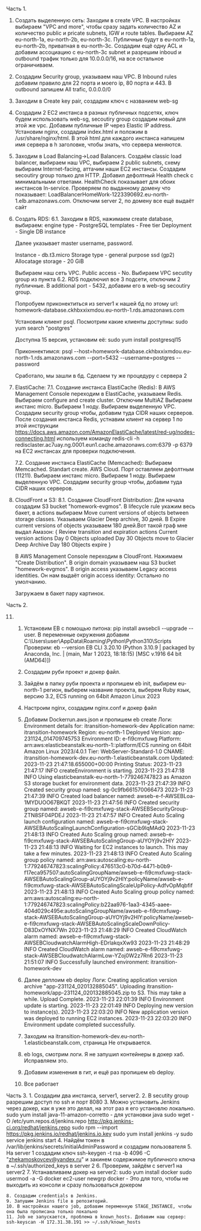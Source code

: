 Часть 1.

1. Создать выделенную сеть:
Заходим в create VPC. В настройках выбираем "VPC and more", чтобы сразу задать количество AZ и количество public  и pricate subnets, IGW и route tables. Выбираем AZ eu-north-1a, eu-north-2b, eu-north-3c. Публичные будут в eu-north-1a, eu-north-2b, приватная в eu-north-3c. Создадим ещё одну ACL и добавим ассоциацию с eu-north-3c subnet и разрешим inboud и outbound трафик только для 10.0.0.0/16, на все остальное ограничиваем.
	
2.  Создадим Security group, указываем наш VPC. В Inbound rules добавим правило для 22  порта и моего ip, 80 порта и 443. В outbound запишем All trafic, 0.0.0.0/0

3. Заходим в Create key pair, создадим ключ с названием web-sg

4. Создадим 2 EC2 инстанса в разных публичных подсетях, ключ будем использовать web-sg, secoutiry group создадим новый для этой же vpc. Добавим публичные IP через Elastic IP address. Установим nginx, создадим index.html и положим в /usr/share/nginx/html. В этой html для каждого инстанса напишем имя сервера в h заголовке, чтобы знать, что сервера меняются.

5. Заходим в Load Balancing->Load Balancers. Создаём classic load balancer, выбираем наш VPC, выбираем 2 public subnets, схему выбираем Internet-facing, аттачим наши EC2 инстансы. Создадим secoutiry group только для HTTP. Добавил дефолтный Health check c минимальными ответами. HealthCheck показывает для обоих инстансов In-service. Проверяем по выданному домену что показывает: LoadBalancerHomeWork-1223390692.eu-north-1.elb.amazonaws.com. Отключим server 2, по домену все ещё выдаёт сайт

6. Создать RDS:
	6.1. Заходим в RDS, нажимаем create database, выбираем:
	engine type - PostgreSQL
	templates   - Free tier
	Deployment  - Single DB instance
	
	Далее указывает master username, password.
	
	Instance     		- db.t3.micro
	Storage type 		- general purpose ssd (gp2)
	Allocatage storage  - 20 GiB
	
	Выбираем наш сеть VPC. 
	Public access - No.
	Выбираем VPC secutity group из пункта 6.2. RDS подключил все 3 подсети, отключим 2 публичные.
	В additional port - 5432, добавим его в web-sg secoutiry group.
	
	Попробуем приконектиться из server1 к нашей бд по этому url: homework-database.ckhbxxixmdou.eu-north-1.rds.amazonaws.com
	
	Установим клиент psql. Посмотрим какие клиенты доступны: 
	sudo yum search "postgres"
	
	Доступна 15 версия, установим её:
	sudo yum install postgresql15
	
	Приконнектимся:
	psql --host=homework-database.ckhbxxixmdou.eu-north-1.rds.amazonaws.com --port=5432 --username=postgres --password 
	
	Сработало, мы зашли в бд. Сделаем ту же процедуру с сервера 2

7. ElastiCache:
	7.1. Создание инстанса ElastiCache (Redis):
	В AWS Management Console переходим в ElastiCache, указываем Redis. 
	Выбираем configure and  create cluster.
	Отключим MultiAZ
	Выбираем инстанс micro.
	Выбираем 1 ноду.
	Выбираем выделенную VPC. Создадим security group чтобы, добавим туда CIDR наших серверов.
	После создания инстанса Redis, устнавим клиент на сервер 1 по этой инструкции
	https://docs.aws.amazon.com/AmazonElastiCache/latest/red-ug/nodes-connecting.html
	используем команду redis-cli -h redisclaster.ac7uay.ng.0001.eun1.cache.amazonaws.com:6379 -p 6379 на EC2 инстансах для проверки подключения.
	
	7.2. Создание инстанса ElastiCache (Memcached):
	Выбираем Memcached.
	Standart create.
	AWS Cloud.
	Порт оставляем дефолтным (11211).
	Выбираем инстанс micro.
	Выбираем 1 ноду.
	Выбираем выделенную VPC. Создадим security group чтобы, добавим туда CIDR наших серверов.
	
8. CloudFront и S3:
	8.1. Создание CloudFront Distribution:
	Для начала создадим S3 bucket "homework-evgmos". В lifecycle rule укажим весь бакет, в actions выбираем Move current versions of objects between storage classes. Указываем Glacier Deep archive, 30 дней. В Expire current versions of objects указываем 180 дней.Вот такой граф мне выдал Амазон:
	{ Review transition and expiration actions
	Current version actions
	Day 0
	Objects uploaded
	Day 30
	Objects move to Glacier Deep Archive
	Day 180
	Objects expire }
	
	В AWS Management Console переходим в CloudFront.
	Нажимаем "Create Distribution".
	В origin domain указываем наш S3 bucket "homework-evgmos".
	В origin access указываем Legacy access identities. Он нам выдаёт origin access identity: 
	Остально по умолчанию.
	
	Загружаем в бакет пару картинок.
	
Часть 2.

11. 
	1. Установим EB с помощью питона: pip install awsebcli --upgrade --user. В переменные окружения добавим      
	   C:\Users\user\AppData\Roaming\Python\Python310\Scripts
	   Проверим: eb --version
	   EB CLI 3.20.10 (Python 3.10.9 | packaged by Anaconda, Inc. | (main, Mar  1 2023, 18:18:15) [MSC v.1916 64 bit (AMD64)])
	
	2. Создадим руби проект и докер файл.
	3. Зайдём в папку руби проекта и пропишем eb init, выбирем eu-north-1 регион, выберем название проекта, выберем Ruby язык, версию 3.2,  ECS running on 64bit Amazon Linux 2023
	4. Настроим nginx, создадим nginx.conf и докер файл
	5. Добавим Dockerrun.aws.json и пропишем eb create
	Логи:
	Environment details for: itransition-homework-dev
	  Application name: itransition-homework
	  Region: eu-north-1
	  Deployed Version: app-231124_014709745753
	  Environment ID: e-fi9cmxfuwg
	  Platform: arn:aws:elasticbeanstalk:eu-north-1::platform/ECS running on 64bit Amazon Linux 2023/4.0.1
	  Tier: WebServer-Standard-1.0
	  CNAME: itransition-homework-dev.eu-north-1.elasticbeanstalk.com
	  Updated: 2023-11-23 21:47:18.655000+00:00
	Printing Status:
	2023-11-23 21:47:17    INFO    createEnvironment is starting.
	2023-11-23 21:47:18    INFO    Using elasticbeanstalk-eu-north-1-779246747823 as Amazon S3 storage bucket for environment data.
	2023-11-23 21:47:39    INFO    Created security group named: sg-0c9fb661570066473
	2023-11-23 21:47:39    INFO    Created load balancer named: awseb-e-f-AWSEBLoa-1MYDUOO67BKQT
	2023-11-23 21:47:56    INFO    Created security group named: awseb-e-fi9cmxfuwg-stack-AWSEBSecurityGroup-ZTN8SF04PDEJ
	2023-11-23 21:47:57    INFO    Created Auto Scaling launch configuration named: awseb-e-fi9cmxfuwg-stack-AWSEBAutoScalingLaunchConfiguration-sGCib9lqMAdQ
	2023-11-23 21:48:13    INFO    Created Auto Scaling group named: awseb-e-fi9cmxfuwg-stack-AWSEBAutoScalingGroup-aUYOYj9v2HlY
	2023-11-23 21:48:13    INFO    Waiting for EC2 instances to launch. This may take a few minutes.
	2023-11-23 21:48:13    INFO    Created Auto Scaling group policy named: arn:aws:autoscaling:eu-north-1:779246747823:scalingPolicy:476513c0-b70d-4471-b0b9-f17eca957507:autoScalingGroupName/awseb-e-fi9cmxfuwg-stack-AWSEBAutoScalingGroup-aUYOYj9v2HlY:policyName/awseb-e-fi9cmxfuwg-stack-AWSEBAutoScalingScaleUpPolicy-AdfvOpMqbfif
	2023-11-23 21:48:13    INFO    Created Auto Scaling group policy named: arn:aws:autoscaling:eu-north-1:779246747823:scalingPolicy:b22aa976-1aa3-4345-aaee-404d029c495e:autoScalingGroupName/awseb-e-fi9cmxfuwg-stack-AWSEBAutoScalingGroup-aUYOYj9v2HlY:policyName/awseb-e-fi9cmxfuwg-stack-AWSEBAutoScalingScaleDownPolicy-D83DxOYNX7Wn
	2023-11-23 21:48:29    INFO    Created CloudWatch alarm named: awseb-e-fi9cmxfuwg-stack-AWSEBCloudwatchAlarmHigh-EDrlakqxXw93
	2023-11-23 21:48:29    INFO    Created CloudWatch alarm named: awseb-e-fi9cmxfuwg-stack-AWSEBCloudwatchAlarmLow-YZoj0W2z7Rn6
	2023-11-23 21:51:07    INFO    Successfully launched environment: itransition-homework-dev
	
	6. Далее деплоим eb deploy
	Логи:
	Creating application version archive "app-231124_020132885045".
	Uploading itransition-homework/app-231124_020132885045.zip to S3. This may take a while.
	Upload Complete.
	2023-11-23 22:01:39    INFO    Environment update is starting.
	2023-11-23 22:01:49    INFO    Deploying new version to instance(s).
	2023-11-23 22:03:20    INFO    New application version was deployed to running EC2 instances.
	2023-11-23 22:03:20    INFO    Environment update completed successfully.
	
	7. Заходим на itransition-homework-dev.eu-north-1.elasticbeanstalk.com, страница Не открывается.
	8. eb logs, смотрим логи. Я не запушил контейнеры в докер хаб. Исправляем это.
	9. Добавим изменения в гит, и ещё раз пропишем eb deploy.
	10. Все работает

Часть 3.
	1. Создадим два инстанса, server1, server2.
	2. В secutity group разрешим доступ по ssh и порт 8080
	3. Можно установить Jenkins через докер, как я уже это делал, на этот раз я его установлю локально.
		sudo yum install java-11-amazon-corretto - для установки java
		sudo wget -O /etc/yum.repos.d/jenkins.repo http://pkg.jenkins-ci.org/redhat/jenkins.repo
		sudo rpm --import https://pkg.jenkins.io/redhat/jenkins.io.key
		sudo yum install jenkins -y
		sudo service jenkins start
	4. Найдём токен в /var/lib/jenkins/secrets/initialAdminPassword и создадим пользователя
	5. На server 1 создадим ключ
	   ssh-keygen -t rsa -b 4096 -C "zhekamoskovcev@yandex.ru"
	   и закинем содержимое публичного ключа в ~/.ssh/authorized_keys в server 2
	6. Проверим, зайдём с server1 на server2
	7. Устанавливаем докер на server2:
	   sudo yum install docker
	   sudo usermod -a -G docker ec2-user
	   newgrp docker - Это для того, чтобы не выходить из консоли и сразу пользоваться докером
	
	8. Создадим credentials в Jenkins.
	9. Запушим Jenkins file в репозиторий. 
	10. В настройках нашего job, добавим переменную STAGE_INSTANCE, чтобы она была прописана только локально
	11. Job не запускается, проблема в known_hosts. Добавим наш сервер: ssh-keyscan -H 172.31.38.191 >> ~/.ssh/known_hosts
	
	   
	
	
	
	
	
	
		
		
		